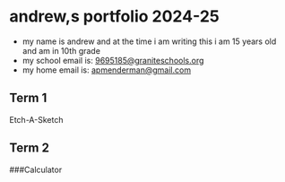 # andrew,s portfolio 2024-25
* my name is andrew and at the time i am writing this i am 15 years old and am in 10th grade
* my school email is: 9695185@graniteschools.org
* my home email is: apmenderman@gmail.com
## Term 1 
Etch-A-Sketch


## Term 2
###Calculator
